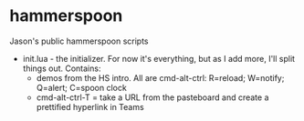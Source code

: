 # hammerspoon
Jason's public hammerspoon scripts
* init.lua - the initializer.  For now it's everything, but as I add more, I'll split things out. Contains:
  * demos from the HS intro. All are cmd-alt-ctrl: R=reload; W=notify; Q=alert; C=spoon clock
  * cmd-alt-ctrl-T = take a URL from the pasteboard and create a prettified hyperlink in Teams
